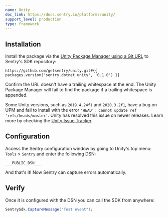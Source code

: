 ```yaml
---
name: Unity
doc_link: https://docs.sentry.io/platforms/unity/
support_level: production
type: framework
---
```


## Installation

Install the package via the [Unity Package Manager using a Git URL](https://docs.unity3d.com/Manual/upm-ui-giturl.html) to Sentry's SDK repository:

```
https://github.com/getsentry/unity.git#{{ packages.version('sentry.dotnet.unity', '0.1.0') }}
```
Confirm the URL doesn't have a trailing whitespace at the end. The Unity Package Manager will fail to find the package if a trailing whitespace is appended.

Some Unity versions, such as `2019.4.24f1` and `2020.3.2f1`, have a bug on UPM and fail to install with the error `'HEAD': cannot update ref 'refs/heads/master'`. Unity has resolved this issue on newer releases. Learn more by checking the [Unity Issue Tracker](https://issuetracker.unity3d.com/issues/package-resolution-error-when-using-a-git-dependency-referencing-an-annotated-tag-in-its-git-url).

## Configuration

Access the Sentry configuration window by going to Unity's top menu: `Tools` > `Sentry` and enter the following DSN:

```
___PUBLIC_DSN___
```

And that's it! Now Sentry can capture errors automatically.

## Verify

Once it is configured with the DSN you can call the SDK from anywhere:

```csharp
SentrySdk.CaptureMessage("Test event");
```
